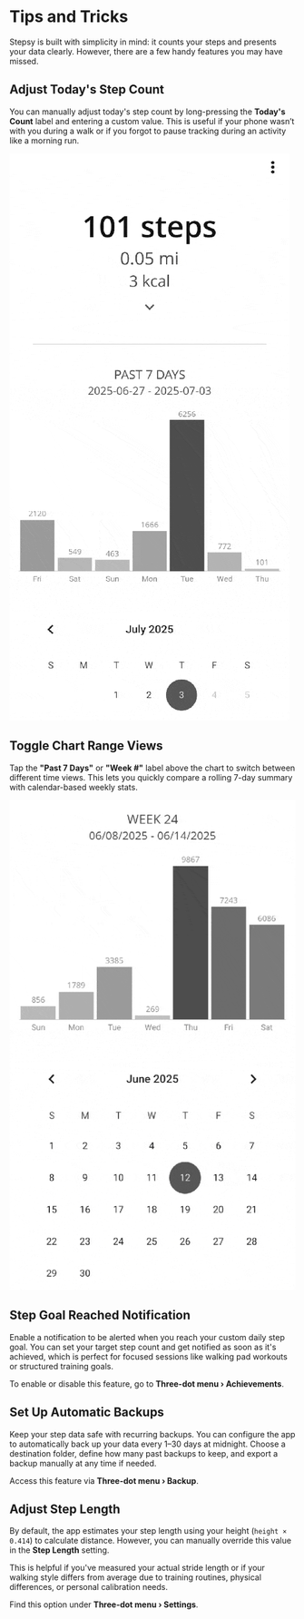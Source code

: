 # Tips and Tricks

Stepsy is built with simplicity in mind: it counts your steps and presents your data clearly. However, there are a few handy features you may have missed.

## Adjust Today's Step Count

You can manually adjust today's step count by long-pressing the **Today's Count** label and entering a custom value. This is useful if your phone wasn’t with you during a walk or if you forgot to pause tracking during an activity like a morning run.  

![Adjust Today Steps GIF](resources/gif_adjust_today_steps.gif)

## Toggle Chart Range Views

Tap the **"Past 7 Days"** or **"Week #"** label above the chart to switch between different time views. This lets you quickly compare a rolling 7-day summary with calendar-based weekly stats.

![Toggle Chart Header](resources/gif_toggle_chart_header.gif)

## Step Goal Reached Notification

Enable a notification to be alerted when you reach your custom daily step goal. You can set your target step count and get notified as soon as it's achieved, which is perfect for focused sessions like walking pad workouts or structured training goals.

To enable or disable this feature, go to **Three-dot menu › Achievements**.

## Set Up Automatic Backups

Keep your step data safe with recurring backups. You can configure the app to automatically back up your data every 1–30 days at midnight. Choose a destination folder, define how many past backups to keep, and export a backup manually at any time if needed.

Access this feature via **Three-dot menu › Backup**.

## Adjust Step Length

By default, the app estimates your step length using your height (`height × 0.414`) to calculate distance. However, you can manually override this value in the **Step Length** setting.

This is helpful if you've measured your actual stride length or if your walking style differs from average due to training routines, physical differences, or personal calibration needs.

Find this option under **Three-dot menu › Settings**.
